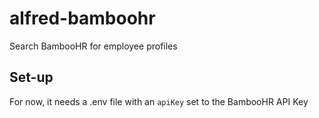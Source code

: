 # alfred-bamboohr
Search BambooHR for employee profiles

## Set-up
For now, it needs a .env file with an `apiKey` set to the BambooHR API Key

